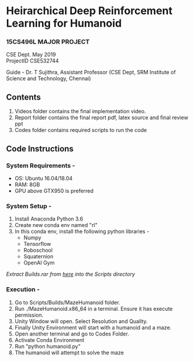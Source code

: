 
# Heirarchical Deep Reinforcement Learning for Humanoid

### 15CS496L MAJOR PROJECT <br>
CSE Dept. May 2019 <br>
ProjectID CSE532744

Guide - Dr. T Sujithra, Assistant Professor (CSE Dept, SRM Institute of Science and Technology, Chennai)

## Contents
1. Videos folder contains the final implementation video.
2. Report folder contains the final report pdf, latex source and final review ppt
3. Codes folder contains required scripts to run the code


## Code Instructions
### System Requirements - 
 - OS: Ubuntu 16.04/18.04
 - RAM: 8GB
 - GPU above GTX950 is preferred

### System Setup - 
1. Install Anaconda Python 3.6
2. Create new conda env named "rl"
3. In this conda env, install the following python libraries -
	- Numpy
	- Tensorflow
	- Roboschool
	- Squaternion
	- OpenAI Gym

*Extract Builds.rar from [here](https://drive.google.com/file/d/1qSRSU-h1TGCtWEeZc_R7P6xybK-40CRA/view?usp=sharing) into the Scripts directory*

### Execution - 
1. Go to Scripts/Builds/MazeHumanoid folder.
2. Run ./MazeHumanoid.x86_64 in a terminal. Ensure it has execute permission.
3. Unity Window will open. Select Resolution and Quality.
4. Finally Unity Environment will start with a humanoid and a maze.
5. Open another terminal and go to Codes Folder.
5. Activate Conda Environment
6. Run "python humanoid.py"
7. The humanoid will attempt to solve the maze


